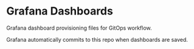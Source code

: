 # Grafana Dashboards

Grafana dashboard provisioning files for GitOps workflow.

Grafana automatically commits to this repo when dashboards are saved.
